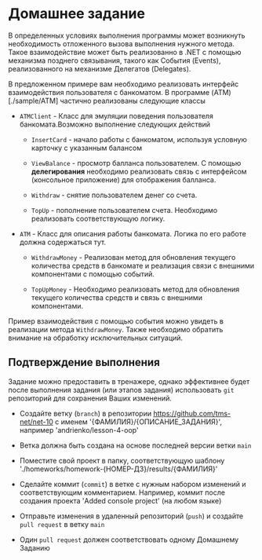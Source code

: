 # Домашнее задание
В определенных условиях выполнения программы может возникнуть необходимость отложенного вызова выполнения нужного метода. Такое взаимодействие может быть реализованно в .NET с помощью механизма позднего связывания, такого как События (Events), реализованного на механизме Делегатов (Delegates).

В предложенном примере вам необходимо реализовать интерфейс взаимодействия пользователя с банкоматом. В программе (ATM)[./sample/ATM] частично реализованы следующие классы

 - `ATMClient` - Класс для эмуляции поведения пользователя банкомата.Возможно выполнение следующих действий

    - `InsertCard` - начало работы с банкоматом, используя условную карточку с указанным балансом

    - `ViewBalance` - просмотр балланса пользователем.
      С помощью **делегирования** необходимо реализовать связь с интерфейсом (консольное приложение) для отображения балланса.

    - `Withdraw` - снятие пользователем денег со счета.

    - `TopUp` - пополнение пользователем счета. Необходимо реализовать соответствующую логику.

 - `ATM` - Класс для описания работы банкомата. Логика по его работе должна содержаться тут.

    - `WithdrawMoney` - Реализован метод для обновления текущего количества средств в банкомате и реализация связи с внешними компонентами с помощью событий.

    - `TopUpMoney` - Необходимо реализовать метод для обновления текущего количества средств и связь с внешними компонентами.

Пример взаимодействия с помощью события можно увидеть в реализации метода `WithdrawMoney`. Также необходимо обратить внимание на обработку исключительных ситуаций.

## Подтверждение выполнения
Задание можно предоставить в тренажере, однако эффективнее будет после выполнения задания (или этапов задания) использовать `git` репозиторий для сохранения Ваших изменений.

 - Создайте ветку (`branch`) в репозитории https://github.com/tms-net/net-10 с именем '{ФАМИЛИЯ}/{ОПИСАНИЕ_ЗАДАНИЯ}', например 'andrienko/lesson-4-oop'

 - Ветка должна быть создана на основе последней версии ветки `main`

 - Поместите свой проект в папку, соответствующую шаблону './homeworks/homework-{НОМЕР-ДЗ}/results/{ФАМИЛИЯ}'

 - Сделайте коммит (`commit`) в ветке с нужным набором изменений и соответствующим комментарием. Например, коммит после создания проекта 'Added console project' (на любом языке)

 - Отправьте изменения в удаленный репозиторий (`push`) и создайте `pull request` в ветку `main`

 - Один `pull request` должен соответствовать одному Домашнему Заданию